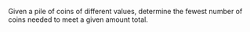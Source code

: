 Given a pile of coins of different values, determine the fewest number of coins needed to meet a given amount total.